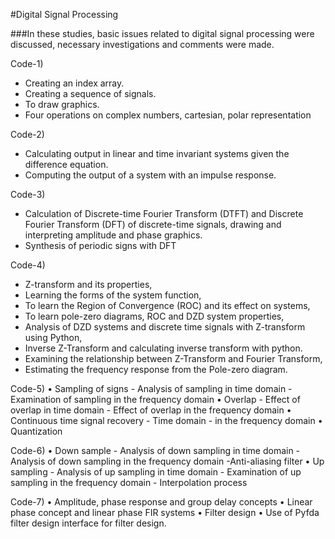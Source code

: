#Digital Signal Processing

###In these studies, basic issues related to digital signal processing were discussed, necessary investigations and comments were made. 

Code-1)
- Creating an index array.
- Creating a sequence of signals.
- To draw graphics.
- Four operations on complex numbers, cartesian, polar representation

Code-2)
- Calculating output in linear and time invariant systems given the difference equation.
- Computing the output of a system with an impulse response.

Code-3)
- Calculation of Discrete-time Fourier Transform (DTFT) and Discrete Fourier Transform (DFT) of discrete-time signals, drawing and interpreting amplitude and phase graphics.
- Synthesis of periodic signs with DFT 

Code-4)
- Z-transform and its properties,
- Learning the forms of the system function,
- To learn the Region of Convergence (ROC) and its effect on systems,
- To learn pole-zero diagrams, ROC and DZD system properties,
- Analysis of DZD systems and discrete time signals with Z-transform using Python,
- Inverse Z-Transform and calculating inverse transform with python.
- Examining the relationship between Z-Transform and Fourier Transform,
- Estimating the frequency response from the Pole-zero diagram. 

Code-5)
• Sampling of signs
    - Analysis of sampling in time domain
    - Examination of sampling in the frequency domain
• Overlap
    - Effect of overlap in time domain
    - Effect of overlap in the frequency domain
• Continuous time signal recovery
    - Time domain
    - in the frequency domain
• Quantization

Code-6)
• Down sample
    - Analysis of down sampling in time domain
    - Analysis of down sampling in the frequency domain
    -Anti-aliasing filter
• Up sampling 
    - Analysis of up sampling in time domain
    - Examination of up sampling in the frequency domain
    - Interpolation process 

Code-7)
• Amplitude, phase response and group delay concepts
• Linear phase concept and linear phase FIR systems
• Filter design
• Use of Pyfda filter design interface for filter design. 
